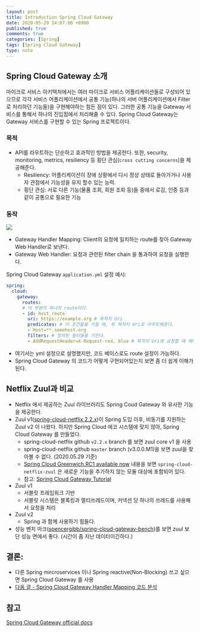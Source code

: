 ```yaml
---
layout: post
title: Introduction Spring Cloud Gateway
date: 2020-05-29 14:07:00 +0900
published: true
comments: true
categories: [Spring]
tags: [Spring Cloud Gateway]
type: note
---
```


## Spring Cloud Gateway 소개
마이크로 서비스 아키텍처에서는 여러 마이크로 서비스 어플리케이션들로 구성되어 있으므로 각각 서비스 어플리케이션에서 공통 기능(하나의 서버 어플리케이션에서 Filter로 처리하던 기능들)을 구현해야하는 힘든 점이 있다.
그러한 공통 기능을 Gateway 서비스를 통해서 하나의 진입점에서 처리해줄 수 있다. 
Spring Cloud Gateway는 Gateway 서비스를 구현할 수 있는 Spring 프로젝트이다.

### 목적
* API를 라우트하는 단순하고 효과적인 방법을 제공한다. 또한, security, monitoring, metrics, resiliency 등 횡단 관심(`cross cutting concerns`)을 제공해준다.
  * Resiliency: 어플리케이션이 장애 상황에서 다시 정상 상태로 돌아가거나 사용자 관점에서 기능성을 유지 할수 있는 능력. 
  * 횡단 관심: 서로 다른 기능(물품 조회, 회원 조회 등)들 중에서 로깅, 인증 등과 같이 공통으로 필요한 기능

### 동작

![](https://cloud.spring.io/spring-cloud-gateway/reference/html/images/spring_cloud_gateway_diagram.png)

* Gateway Handler Mapping: Client의 요청에 일치하는 route를 찾아 Gateway Web Handler로 보낸다.
* Gateway Web Handler: 요청과 관련된 filter chain 을 통과하여 요청을 실행한다.

Spring Cloud Gateway `application.yml` 설정 예시:
```yml
spring:
  cloud:
    gateway:
      routes:
      # 이 부분이 하나의 route이다.
      - id: host_route
        uri: https://example.org # 목적지 Uri
        predicates: # 이 조건들을 가질 때, 위 목적지 Uri로 라우트해준다.
        - Host=**.somehost.org 
        filters: # 정의된 필터들을 거친다. 
        - AddRequestHeader=X-Request-red, blue # 목적지 Uri에 요청할 때 헤더에 X-Request-red: blue 를 추가하여 보낸다.
```
* 여기서는 yml 설정으로 설명했지만, 코드 베이스로도 route 설정이 가능하다.
* Spring Cloud Gateway 의 코드가 어떻게 구현되어있는지 보면 좀 더 쉽게 이해가 된다.

## Netflix Zuul과 비교
* Netflix 에서 제공하는 Zuul 라이브러리도 Spring Coud Gateway 와 유사한 기능을 제공한다.
* Zuul v1([spring-cloud-netflix 2.2.x](https://github.com/spring-cloud/spring-cloud-netflix/tree/2.2.x))이 Spring 도입 이후, 비동기를 지원하는 Zuul v2 이 나왔다. 하지만 Spring Cloud 에코 시스템에 맞지 않아, Spring Cloud Gateway 를 만들었다.
  * spring-cloud-netflix github `v2.2.x` branch 를 보면 zuul core v1 을 사용
  * spring-cloud-netflix github `master` branch (v3.0.0.M1)을 보면 zuul을 찾아볼 수 없다. (2020.05.29 기준)
  * [Spring Cloud Greenwich.RC1 available now](https://spring.io/blog/2018/12/12/spring-cloud-greenwich-rc1-available-now) 내용을 보면 `spring-cloud-netflix-zuul` 은 새로운 기능을 추가하지 않는 모듈 대상에 포함되어 있다. 
  * 참고: [Spring Cloud Gateway Tutorial](https://medium.com/@niral22/spring-cloud-gateway-tutorial-5311ddd59816)
* Zuul v1
  - 서블릿 프레임워크 기반
  - 서블릿 시스템은 블록킹과 멀티쓰레드이며, 커넥션 당 하나의 쓰레드를 사용해서 요청을 처리
* Zuul v2
  * Spring 과 함께 사용하기 힘들다. 
* 성능 벤치 마크([spencergibb/spring-cloud-gateway-bench](https://github.com/spencergibb/spring-cloud-gateway-bench))를 보면 zuul 보단 성능 면에서 좋다. (시간이 좀 지난 데이터이긴하다.)

## 결론:
* 다른 Spring mircroservices 이나 Spring reactive(Non-Blocking) 쓰고 싶으면 Spring Cloud Gateway 를 사용
* [다음 글 - Spring Cloud Gateway Handler Mapping 코드 분석](/spring/2021/02/13/spring-cloud-gateway-handler-mapping.html)

## 참고
[Spring Cloud Gateway official docs](https://cloud.spring.io/spring-cloud-gateway/reference/html/#gateway-how-it-works)